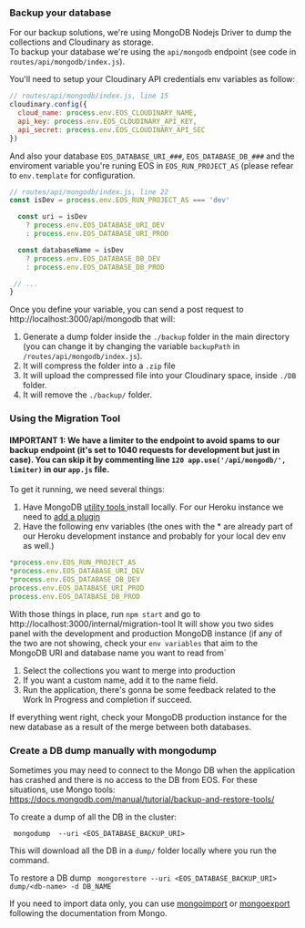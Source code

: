 ### Backup your database
For our backup solutions, we're using MongoDB Nodejs Driver to dump the collections and Cloudinary as storage.  
To backup your database we're using the `api/mongodb` endpoint (see code in `routes/api/mongodb/index.js`).

You'll need to setup your Cloudinary API credentials env variables as follow: 
```js
// routes/api/mongodb/index.js, line 15
cloudinary.config({
  cloud_name: process.env.EOS_CLOUDINARY_NAME,
  api_key: process.env.EOS_CLOUDINARY_API_KEY,
  api_secret: process.env.EOS_CLOUDINARY_API_SEC
})
```
And also your database `EOS_DATABASE_URI_###`, `EOS_DATABASE_DB_###` and the enviroment variable you're runing EOS in `EOS_RUN_PROJECT_AS` (please refear to `env.template` for configuration.
```js
// routes/api/mongodb/index.js, line 22
const isDev = process.env.EOS_RUN_PROJECT_AS === 'dev'

  const uri = isDev
    ? process.env.EOS_DATABASE_URI_DEV
    : process.env.EOS_DATABASE_URI_PROD

  const databaseName = isDev
    ? process.env.EOS_DATABASE_DB_DEV
    : process.env.EOS_DATABASE_DB_PROD

 // ...
}
```


Once you define your variable, you can send a post request to http://localhost:3000/api/mongodb that will:
1.  Generate a dump folder inside the `./backup` folder in the main directory (you can change it by changing the variable `backupPath` in `/routes/api/mongodb/index.js`).
2.  It will compress the folder into a `.zip` file
3.  It will upload the compressed file into your Cloudinary space, inside `./DB` folder.
4.  It will remove the `./backup/` folder.


### Using the Migration Tool

####  IMPORTANT 1: We have a limiter to the endpoint to avoid spams to our backup endpoint (it's set to 1040 requests for development but just in case). You can skip it by commenting line `120 app.use('/api/mongodb/', limiter)` in our `app.js` file.

To get it running, we need several things:
1. Have MongoDB [utility tools ](https://docs.mongodb.com/manual/release-notes/4.4/#migration-to-mongodb-database-tools-project) install locally. For our Heroku instance we need to [add a plugin](https://elements.heroku.com/buildpacks/slategroup/heroku-buildpack-mongodump#buildpack-instructions)
2. Have the following env variables (the ones with the * are already part of our Heroku development instance and probably for your local dev env as well.)
```js
*process.env.EOS_RUN_PROJECT_AS 
*process.env.EOS_DATABASE_URI_DEV
*process.env.EOS_DATABASE_DB_DEV
process.env.EOS_DATABASE_URI_PROD
process.env.EOS_DATABASE_DB_PROD
```

With those things in place, run `npm start` and go to http://localhost:3000/internal/migration-tool
It will show you two sides panel with the development and production MongoDB instance (if any of the two are not showing, check your `env variables` that aim to the MongoDB URI and database name you want to read from`
1. Select the collections you want to merge into production
2. If you want a custom name, add it to the name field.
3. Run the application, there's gonna be some feedback related to the Work In Progress and completion if succeed.

If everything went right, check your MongoDB production instance for the new database as a result of the merge between both databases.

### Create a DB dump manually with mongodump

Sometimes you may need to connect to the Mongo DB when the application has crashed and there is no access to the DB from EOS. For these situations, use Mongo tools: https://docs.mongodb.com/manual/tutorial/backup-and-restore-tools/

To create a dump of all the DB in the cluster:

` mongodump  --uri <EOS_DATABASE_BACKUP_URI>`

This will download all the DB in a `dump/` folder locally where you run the command.

To restore a DB dump
` mongorestore --uri <EOS_DATABASE_BACKUP_URI> dump/<db-name> -d DB_NAME`

If you need to import data only, you can use [mongoimport](https://docs.mongodb.com/manual/reference/program/mongoimport/) or [mongoexport](https://docs.mongodb.com/manual/reference/program/mongoexport/) following the documentation from Mongo.